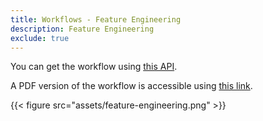 ```yaml
---
title: Workflows - Feature Engineering
description: Feature Engineering
exclude: true
---
```



You can get the workflow using [this API](/api/workflows/feature-engineering.json).

A PDF version of the workflow is accessible using [this link](assets/feature-engineering.pdf).

{{< figure src="assets/feature-engineering.png" >}}
